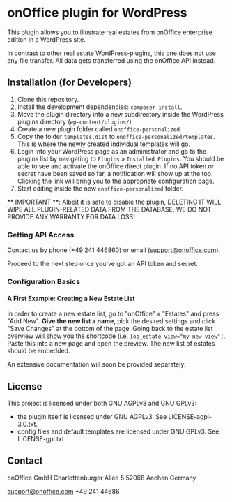 # onOffice plugin for WordPress

This plugin allows you to illustrate real estates from onOffice enterprise edition in a WordPress site.

In contrast to other real estate WordPress-plugins, this one does not use any file transfer. All data gets transferred using the onOffice API instead.


## Installation (for Developers)

1. Clone this repository.
2. Install the development dependencies: `composer install`.
3. Move the plugin directory into a new subdirectory inside the WordPress plugins directory (`wp-content/plugins/`)
4. Create a new plugin folder called `onoffice-personalized`.
5. Copy the folder `templates.dist` to `onoffice-personalized/templates`. This is where the newly created individual templates will go.
6. Login into your WordPress page as an administrator and go to the plugins list by navigating to `Plugins` » `Installed Plugins`. You should be able to see and activate the onOffice direct plugin. If no API token or secret have been saved so far, a notification will show up at the top. Clicking the link will bring you to the appropriate configuration page.
7. Start editing inside the new `onoffice-personalized` folder.

** IMPORTANT **: Albeit it is safe to disable the plugin, DELETING IT WILL WIPE ALL PLUGIN-RELATED DATA FROM THE DATABASE. WE DO NOT PROVIDE ANY WARRANTY FOR DATA LOSS!

### Getting API Access

Contact us by phone (+49 241 446860) or email (support@onoffice.com). 

Proceed to the next step once you've got an API token and secret.

### Configuration Basics

#### A First Example: Creating a New Estate List 
In order to create a new estate list, go to "onOffice" » "Estates" and press "Add New". **Give the new list a name**, pick the desired settings and click "Save Changes" at the bottom of the page. Going back to the estate list overview will show you the shortcode (i.e. `[oo_estate view="my new view"]`. Paste this into a new page and open the preview. The new list of estates should be embedded.

An extensive documentation will soon be provided separately.

## License

This project is licensed under both GNU AGPLv3 and GNU GPLv3:
 - the plugin itself is licensed under GNU AGPLv3. See LICENSE-agpl-3.0.txt.
 - config files and default templates are licensed under GNU GPLv3. See LICENSE-gpl.txt.


## Contact

onOffice GmbH
Charlottenburger Allee 5
52068 Aachen
Germany

[support@onoffice.com](mailto://support@onoffice.com)
+49 241 44686